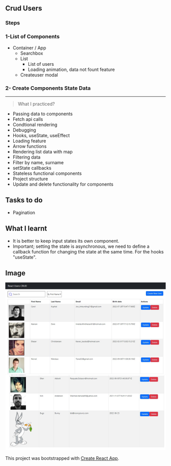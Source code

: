 ## Crud Users

### Steps

### 1-List of Components

- Container / App
  - Searchbox
  - List
    - List of users
    - Loading animation, data not fount feature
  * Createuser modal

### 2- Create Components State Data

---

> What I practiced?

- Passing data to components
- Fetch api calls
- Condtional rendering
- Debugging
- Hooks, useState, useEffect
- Loading feature
- Arrow functions
- Rendering list data with map
- Filtering data
- Filter by name, surname
- setState callbacks
- Stateless functional components
- Project structure
- Update and delete functionality for components

## Tasks to do

- Pagination

## What I learnt

- It is better to keep input states its own component.
- Important; setting the state is asynchronous, we need to define a callback function for changing the state at the same time. For the hooks "useState".

## Image

![alt text](./public/asstes/images/navbar-crud.jpg "Tasks")
![alt text](./public/asstes/images/update-delete-crud.jpg "Tasks")

This project was bootstrapped with [Create React App](https://github.com/facebook/create-react-app).
